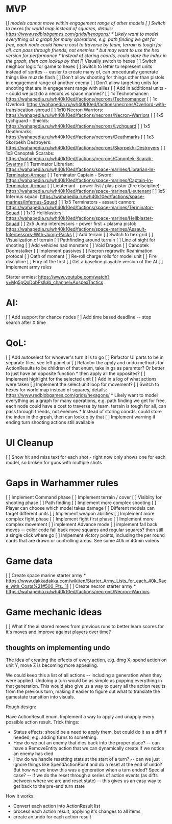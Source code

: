 # MVP
[*] models cannot move within engagement range of other models
[ ] Switch to hexes for world map instead of squares, details: https://www.redblobgames.com/grids/hexagons/
    * Likely want to model everything as a graph for many operations, e.g. path finding we get for free, each node could have a cost to traverse by team, terrain is tough for all, can pass through friends, not enemies
    * but may want to use the hex version for performance
    * Instead of storing coords, could store the index in the grpah, then can lookup by that
    [*] Visually switch to hexes
    [ ] Switch neighbor logic for game to hexes
[ ] Switch to letter to represent units instead of sprites -- easier to create many of, can procedurally generate things like muzzle flash
[ ] Don't allow shooting for things other than pistols in engagement range of another enemy
[ ] Don't allow targeting units for shooting that are in engagement range with allies
[ ] Add in additional units -- could we just do a necors vs space marines?
    [ ] 1x Technomancer: https://wahapedia.ru/wh40k10ed/factions/necrons/Technomancer
    [ ] 1x Overlord: https://wahapedia.ru/wh40k10ed/factions/necrons/Overlord-with-translocation-shroud
    [ ] 1x10 Necron Warriors: https://wahapedia.ru/wh40k10ed/factions/necrons/Necron-Warriors
    [ ] 1x5 Lychguard - Shields: https://wahapedia.ru/wh40k10ed/factions/necrons/Lychguard
    [ ] 1x5 Deathmarks: https://wahapedia.ru/wh40k10ed/factions/necrons/Deathmarks
    [ ] 1x3 Skorpekh Destroyers: https://wahapedia.ru/wh40k10ed/factions/necrons/Skorpekh-Destroyers
    [ ] 1x3 Canoptek Scarabs: https://wahapedia.ru/wh40k10ed/factions/necrons/Canoptek-Scarab-Swarms
    [ ] Terminator Librarian: https://wahapedia.ru/wh40k10ed/factions/space-marines/Librarian-In-Terminator-Armour
    [ ] Terminator Captain - Sword: https://wahapedia.ru/wh40k10ed/factions/space-marines/Captain-In-Terminator-Armour
    [ ] Lieutenant - power fist / plas pistor (fire discipline): https://wahapedia.ru/wh40k10ed/factions/space-marines/Lieutenant
    [ ] 1x5 Infernus squad: https://wahapedia.ru/wh40k10ed/factions/space-marines/Infernus-Squad
    [ ] 1x5 Terminators - assault cannon: https://wahapedia.ru/wh40k10ed/factions/space-marines/Terminator-Squad
    [ ] 1x10 Hellblasters: https://wahapedia.ru/wh40k10ed/factions/space-marines/Hellblaster-Squad
    [ ] 2x5 Jump intercessors - power first + plasma pistol: https://wahapedia.ru/wh40k10ed/factions/space-marines/Assault-Intercessors-With-Jump-Packs
[ ] Add terrain
    [ ] Switch to hex grid
    [ ] Visualization of terrain
    [ ] Pathfinding around terrain
    [ ] Line of sight for shooting
[ ] Add vehicles nad monsters
    [ ] Void Dragon
    [ ] Canoptek Doomstalker
[ ] Implement passives
    [ ] Necron regrowth: Reanimation protocal
    [ ] Oath of moment
    [ ] Re-roll charge rolls for model unit
    [ ] Fire discipline
    [ ] Fury of the first
[ ] Get a baseline playable version of the AI
[ ] Implement army rules

Starter armies: https://www.youtube.com/watch?v=Mg5pQxDobPs&ab_channel=AuspexTactics

# AI:
[ ] Add support for chance nodes
[ ] Add time based deadline -- stop search after X time

# QoL:
[ ] Add autoselect for whoever's turn it is to go
[ ] Refactor UI parts to be in separate files, see left panel ui
[ ] Refactor the apply and undo methods for ActionResults to be children of that enum, take in gs as paramter? Or better to just have an opposite function
    * then apply all the opposites?
[ ] Implement highlight for the selected unit
[ ] Add in a log of what actions were taken
[ ] Implement the select unit loop for movement?
[ ] Switch to hexes for world map instead of squares, details: https://www.redblobgames.com/grids/hexagons/
    * Likely want to model everything as a graph for many operations, e.g. path finding we get for free, each node could have a cost to traverse by team, terrain is tough for all, can pass through friends, not enemies
    * Instead of storing coords, could store the index in the grpah, then can lookup by that
[ ] Implement warning if ending turn shooting actions still available

# UI Cleanup
[ ] Show hit and miss text for each shot - right now only shows one for each model, so broken for guns with multiple shots

# Gaps in Warhammer rules
[ ] Implement Command phase
[ ] Implement terrain / cover
    [ ] Visiblity for shooting phase
    [ ] Path finding
[ ] Implement more complex shooting
    [ ] Player can choose which model takes damage
    [ ] Different models can target different units
    [ ] Implement weapon abilities
[ ] Implement more complex fight phase
    [ ] Implement fight first phase
[ ] Implement more complex movement
    [ ] implement Advance mode
    [ ] implement fall back moves -- color code fall back move squares and regular squares? then still a single click where go
[ ] Imlpement victory points, including the per round cards that are drawn or controlling areas. See some 40k in 40min videos

# Game data
[ ] Create space marine starter army
    * https://www.dakkadakka.com/wiki/en/Starter_Army_Lists_for_each_40k_Race_with_Costs%21#500_Pts._11
[ ] Create necron starter army
    * https://wahapedia.ru/wh40k10ed/factions/necrons/Necron-Warriors


# Game mechanic ideas
[ ] What if the ai stored moves from previous runs to better learn scores for it's moves and improve against players over time?


## thoughts on implementing undo
The idea of creating the effects of every action, e.g. dmg X, spend action on unit Y, move Z is becoming more appealing.

We could keep this a list of all actions -- including a generation when they were applied. Undoing a turn would be as simple as popping everything in that generation. This would also give us a way to query all the action results from the previous turn, making it easier to figure out what to translate the gamestate transition into visuals.

Rough design:

Have ActionResult enum. Implement a way to apply and unapply every possible action result. Trick things:
* Status effects: should be a need to apply them, but could do it as a diff if needed, e.g. adding turns to something.
* How do we put an enemy that dies back into the proper place? -- can have a RemoveEntity action that we can dynamically create if we notice an enemy has died
* How do we handle resetting stats at the start of a turn? -- can we just ignore things like SpendActionPoint and do a reset at the end of undo? But how we we know this was a generation when a turn ended? Special case? -- if we do the reset through a series of action events (as diffs between where we are and reset state) -- this gives us an easy way to get back to the pre-end turn state

How it works:
* Convert each action into ActionResult list
* process each action result, applying it's changes to all items
* create an undo for each action result


